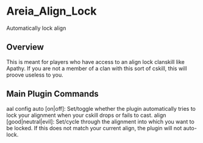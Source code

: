 # Areia_Align_Lock
Automatically lock align

## Overview
This is meant for players who have access to an align lock clanskill like Apathy. If you are not a member of a clan with this sort of cskill, this will proove useless to you.

## Main Plugin Commands
aal config auto [on|off]: Set/toggle whether the plugin automatically tries to lock your alignment when your cskill drops or fails to cast.
align [good|neutral|evil]: Set/cycle through the alignment into which you want to be locked. If this does not match your current align, the plugin will not auto-lock.
